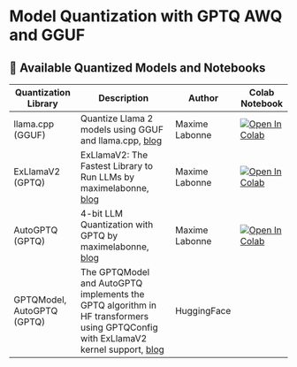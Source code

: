 # Model Quantization with GPTQ AWQ and GGUF

## 🔗 Available Quantized Models and Notebooks

| Quantization Library | Description | Author | Colab Notebook |
|----------------------|-------------|----------------|----------------|
| llama.cpp (GGUF) | Quantize Llama 2 models using GGUF and llama.cpp, [blog](https://mlabonne.github.io/blog/posts/Quantize_Llama_2_models_using_ggml.html) | Maxime Labonne | [![Open In Colab](https://colab.research.google.com/assets/colab-badge.svg)](https://colab.research.google.com/drive/1pL8k7m04mgE5jo2NrjGi8atB0j_37aDD?usp=sharing) |
| ExLlamaV2 (GPTQ) | ExLlamaV2: The Fastest Library to Run LLMs by maximelabonne, [blog](https://mlabonne.github.io/blog/posts/ExLlamaV2_The_Fastest_Library_to_Run%C2%A0LLMs.html) |Maxime Labonne | [![Open In Colab](https://colab.research.google.com/assets/colab-badge.svg)](https://colab.research.google.com/drive/1yrq4XBlxiA0fALtMoT2dwiACVc77PHou?usp=sharing) |
| AutoGPTQ (GPTQ)       | 4-bit LLM Quantization with GPTQ by maximelabonne, [blog](https://mlabonne.github.io/blog/posts/4_bit_Quantization_with_GPTQ.html) | Maxime Labonne | [![Open In Colab](https://colab.research.google.com/assets/colab-badge.svg)](https://colab.research.google.com/drive/1lSvVDaRgqQp_mWK_jC9gydz6_-y6Aq4A?usp=sharing) |
| GPTQModel, AutoGPTQ (GPTQ)       | The GPTQModel and AutoGPTQ implements the GPTQ algorithm in HF transformers using GPTQConfig with ExLlamaV2 kernel support, [blog](https://huggingface.co/docs/transformers/en/quantization/gptq#gptq) | HuggingFace | |


